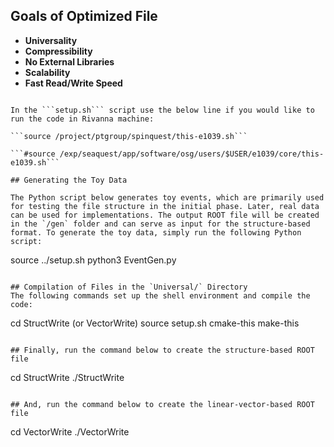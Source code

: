 ## Goals of Optimized File

- **Universality**
- **Compressibility**
- **No External Libraries**
- **Scalability**
- **Fast Read/Write Speed**


```

In the ```setup.sh``` script use the below line if you would like to run the code in Rivanna machine: 

```source /project/ptgroup/spinquest/this-e1039.sh```

```#source /exp/seaquest/app/software/osg/users/$USER/e1039/core/this-e1039.sh```

## Generating the Toy Data

The Python script below generates toy events, which are primarily used for testing the file structure in the initial phase. Later, real data can be used for implementations. The output ROOT file will be created in the `/gen` folder and can serve as input for the structure-based format. To generate the toy data, simply run the following Python script:

```
source ../setup.sh
python3 EventGen.py
```

## Compilation of Files in the `Universal/` Directory
The following commands set up the shell environment and compile the code:

```
cd StructWrite (or VectorWrite) 
source setup.sh
cmake-this
make-this
```

## Finally, run the command below to create the structure-based ROOT file

```
cd StructWrite
./StructWrite
```

## And, run the command below to create the linear-vector-based ROOT file

```
cd VectorWrite
./VectorWrite
```

